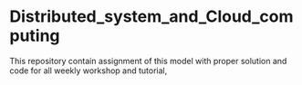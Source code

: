 # Distributed_system_and_Cloud_computing
This repository contain assignment of this model with proper solution and code for all weekly workshop and tutorial,
